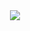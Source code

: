 <div align="center">
<a href="https://github.com/IshThumber">
<img src="https://readme-typing-svg.herokuapp.com?font=Julee&color=%2336BCF7&size=26&duration=2050&center=true&vCenter=true&multiline=true&width=230&height=80&lines=Hey!%F0%9F%91%8B%F0%9F%8F%BB;Ish+here.">
</img>
</a>
</div>
